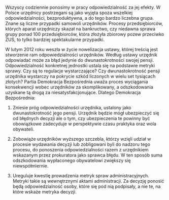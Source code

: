 Wszyscy codziennie ponosimy w pracy odpowiedzialność za jej efekty. W Polsce urzędnicy postrzegani są jako wyjęta spoza wszelkiej odpowiedzialności, bezproduktywna, a do tego bardzo liczebna grupa. Znane są liczne przypadki samowoli urzędników. Procesy przedsiębiorców, których aparat urzędniczy skazał na bankructwo, czy niedawna sprawa grupy ponad 100 przedsiębiorców, która złożyła zbiorowy pozew przeciwko ZUS, to tylko bardziej spektakularne przypadki.

W lutym 2012 roku weszła w życie nowelizacja ustawy, której treścią jest stworzenie ram odpowiedzialności urzędników. Według ustawy urzędnik odpowiadać może za błąd jedynie do dwunastokrotności swojej pensji. Odpowiedzialność konkretnej jednostki ustala się na podstawie metryki sprawy. Czy są to regulacje wystarczające? Czy dwunastokrotność pensji urzędnika wystarczy na pokrycie szkód liczonych w wielu set tysiącach złotych? Partia Demokracja Bezpośrednia uważa proces wyciągania konsekwencji wobec urzędników za skomplikowany, a odszkodowania uzyskane tą drogą za niesatysfakcjonujące. Dlatego Demokracja Bezpośrednia:

1. Zniesie próg odpowiedzialności urzędnika, ustalony jako dwunastokrotność jego pensji. Urzędnik będzie mógł ubezpieczyć się od błędnych decyzji ale o tym, czy ubezpieczenia te powinny być obowiązkowe zadecyduje w perspektywie czasu praktyka oraz wola obywateli.

2. Zobowiąże urzędników wyższego szczebla, którzy wzięli udział w procesie wydawania decyzji lub zobligowani byli do nadzoru tego procesu, do ponoszenia odpowiedzialności razem z urzędnikiem wskazanym przez prokuratora jako sprawca błędu. W ten sposób suma odszkodowania wypłaconego obywatelowi zwiększy się niewspółmiernie.

3. Ureguluje kwestię prowadzenia metryk spraw administracyjnych. Metryki takie są wewnętrznymi aktami administracji. Za decyzję ponosić będą odpowiedzialność osoby, które się pod nią podpisały, a nie te, na które wskaże metryka decyzji.